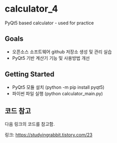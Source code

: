 # calculator_4
PyQt5 based calculator - used for practice

## Goals

* 오픈소스 소프트웨어 github 저장소 생성 및 관리 실습
* PyQt5 기반 계산기 기능 및 사용방법 개선

## Getting Started

* PyQt5 모듈 설치 (python -m pip install pyqt5)
* 파이썬 파일 실행 (python calculator_main.py)

## 코드 참고
다음 링크의 코드를 참고함.

링크: https://studyingrabbit.tistory.com/23 
